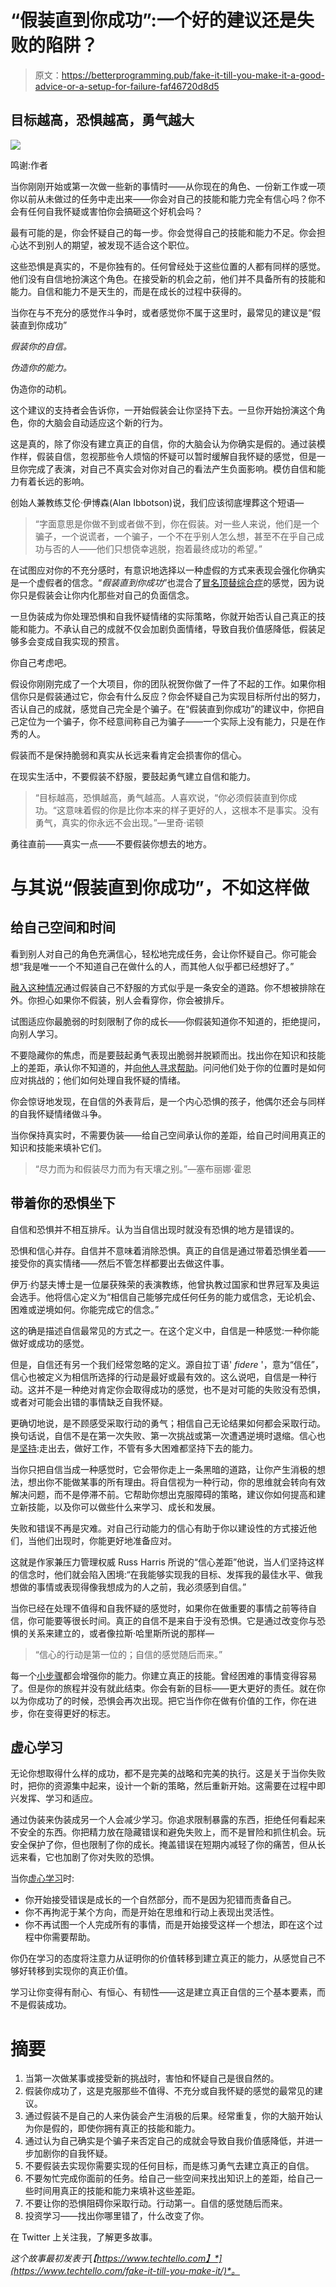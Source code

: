 # “假装直到你成功”:一个好的建议还是失败的陷阱？

> 原文：<https://betterprogramming.pub/fake-it-till-you-make-it-a-good-advice-or-a-setup-for-failure-faf46720d8d5>

## 目标越高，恐惧越高，勇气越大

![](img/de39c12d74588ff48b41343b7c5f63f8.png)

鸣谢:作者

当你刚刚开始或第一次做一些新的事情时——从你现在的角色、一份新工作或一项你以前从未做过的任务中走出来——你会对自己的技能和能力完全有信心吗？你不会有任何自我怀疑或害怕你会搞砸这个好机会吗？

最有可能的是，你会怀疑自己的每一步。你会觉得自己的技能和能力不足。你会担心达不到别人的期望，被发现不适合这个职位。

这些恐惧是真实的，不是你独有的。任何曾经处于这些位置的人都有同样的感觉。他们没有自信地扮演这个角色。在接受新的机会之前，他们并不具备所有的技能和能力。自信和能力不是天生的，而是在成长的过程中获得的。

当你在与不充分的感觉作斗争时，或者感觉你不属于这里时，最常见的建议是“假装直到你成功”

*假装你的自信。*

*伪造你的能力。*

伪造你的动机。

这个建议的支持者会告诉你，一开始假装会让你坚持下去。一旦你开始扮演这个角色，你的大脑会自动适应这个新的行为。

这是真的，除了你没有建立真正的自信，你的大脑会认为你确实是假的。通过装模作样，假装自信，忽视那些令人烦恼的怀疑可以暂时缓解自我怀疑的感觉，但是一旦你完成了表演，对自己不真实会对你对自己的看法产生负面影响。模仿自信和能力有着长远的影响。

创始人兼教练艾伦·伊博森(Alan Ibbotson)说，我们应该彻底埋葬这个短语—

> “字面意思是你做不到或者做不到，你在假装。对一些人来说，他们是一个骗子，一个说谎者，一个骗子，一个不在乎别人怎么想，甚至不在乎自己成功与否的人——他们只想侥幸逃脱，抱着最终成功的希望。”

在试图应对你的不充分感时，有意识地选择以一种虚假的方式来表现会强化你确实是一个虚假者的信念。“*假装直到你成功*”也混合了[冒名顶替综合症](https://www.techtello.com/what-type-of-imposter-are-you/)的感觉，因为说你只是假装会让你内化那些对自己的负面信念。

一旦伪装成为你处理恐惧和自我怀疑情绪的实际策略，你就开始否认自己真正的技能和能力。不承认自己的成就不仅会加剧负面情绪，导致自我价值感降低，假装足够多会变成自我实现的预言。

你自己考虑吧。

假设你刚刚完成了一个大项目，你的团队祝贺你做了一件了不起的工作。如果你相信你只是假装通过它，你会有什么反应？你会怀疑自己为实现目标所付出的努力，否认自己的成就，感觉自己完全是个骗子。在“假装直到你成功”的建议中，你把自己定位为一个骗子，你不经意间称自己为骗子——一个实际上没有能力，只是在作秀的人。

假装而不是保持脆弱和真实从长远来看肯定会损害你的信心。

在现实生活中，不要假装不舒服，要鼓起勇气建立自信和能力。

> “目标越高，恐惧越高，勇气越高。⁣人喜欢说，“你必须假装直到你成功。“这意味着假的你是比你本来的样子更好的人，这根本不是事实。没有勇气，真实的你永远不会出现。”—里奇·诺顿

勇往直前——真实一点——不要假装你想去的地方。

# 与其说“假装直到你成功”，不如这样做

## 给自己空间和时间

看到别人对自己的角色充满信心，轻松地完成任务，会让你怀疑自己。你可能会想“我是唯一一个不知道自己在做什么的人，而其他人似乎都已经想好了。”

[融入这种情况](https://www.techtello.com/pluralistic-ignorance/)通过假装自己不舒服的方式似乎是一条安全的道路。你不想被排除在外。你担心如果你不假装，别人会看穿你，你会被排斥。

试图适应你最脆弱的时刻限制了你的成长——你假装知道你不知道的，拒绝提问，向别人学习。

不要隐藏你的焦虑，而是要鼓起勇气表现出脆弱并脱颖而出。找出你在知识和技能上的差距，承认你不知道的，并[向他人寻求帮助](https://www.techtello.com/how-to-ask-for-help/)。问问他们处于你的位置时是如何应对挑战的；他们如何处理自我怀疑的情绪。

你会惊讶地发现，在自信的外表背后，是一个内心恐惧的孩子，他偶尔还会与同样的自我怀疑情绪做斗争。

当你保持真实时，不需要伪装——给自己空间承认你的差距，给自己时间用真正的知识和技能来填补它们。

> “尽力而为和假装尽力而为有天壤之别。”—塞布丽娜·霍恩

## 带着你的恐惧坐下

自信和恐惧并不相互排斥。认为当自信出现时就没有恐惧的地方是错误的。

恐惧和信心并存。自信并不意味着消除恐惧。真正的自信是通过带着恐惧坐着——接受你的真实情绪——然后不管怎样都要出去做这件事。

伊万·约瑟夫博士是一位屡获殊荣的表演教练，他曾执教过国家和世界冠军及奥运会选手。他将信心定义为“相信自己能够完成任何任务的能力或信念，无论机会、困难或逆境如何。你能完成它的信念。”

这的确是描述自信最常见的方式之一。在这个定义中，自信是一种感觉:一种你能做好或成功的感觉。

但是，自信还有另一个我们经常忽略的定义。源自拉丁语' *fidere* '，意为“信任”，信心也被定义为相信所选择的行动是最好或最有效的。这么说吧，自信是一种行动。这并不是一种绝对肯定你会取得成功的感觉，也不是对可能的失败没有恐惧，或者对可能会出错的事情缺乏自我怀疑。

更确切地说，是不顾感受采取行动的勇气；相信自己无论结果如何都会采取行动。换句话说，自信不是在第一次失败、第一次挑战或第一次遭遇逆境时退缩。信心也是[坚持](https://www.techtello.com/failing-to-succeed/):走出去，做好工作，不管有多大困难都坚持下去的能力。

当你只把自信当成一种感觉时，它会带你走上一条黑暗的道路，让你产生消极的想法，想出你不能做某事的所有理由。将自信视为一种行动，你的思维就会转向有效解决问题，而不是停滞不前。它帮助你想出克服障碍的策略，建议你如何提高和建立新技能，以及你可以做些什么来学习、成长和发展。

失败和错误不再是灾难。对自己行动能力的信心有助于你以建设性的方式接近他们，当他们出现时，你能更好地准备应对。

这就是作家兼压力管理权威 Russ Harris 所说的“信心差距”他说，当人们坚持这样的信念时，他们就会陷入困境:“在我能够实现我的目标、发挥我的最佳水平、做我想做的事情或表现得像我想成为的人之前，我必须感到自信。”

当你已经在处理不值得和自我怀疑的感觉时，如果你在做重要的事情之前等待自信，你可能要等很长时间。真正的自信不是来自于没有恐惧。它是通过改变你与恐惧的关系来建立的，或者像拉斯·哈里斯所说的那样—

> “信心的行动是第一位的；自信的感觉随后而来。”

每一个[小步骤](https://www.techtello.com/small-wins/)都会增强你的能力。你建立真正的技能。曾经困难的事情变得容易了。但是你的旅程并没有就此结束。你会有新的目标——更大更好的责任。就在你以为你成功了的时候，恐惧会再次出现。把它当作你在做有价值的工作，你在进步，你在变得更好的标志。

## 虚心学习

无论你想取得什么样的成功，都不是完美的战略和完美的执行。这是关于当你失败时，把你的资源集中起来，设计一个新的策略，然后重新开始。这需要在过程中即兴发挥、学习和适应。

通过伪装来伪装成另一个人会减少学习。你追求限制暴露的东西，拒绝任何看起来不安全的东西。你把精力放在隐藏错误和避免失败上，而不是冒险和抓住机会。玩安全保护了你，但也限制了你的成长。掩盖错误在短期内减轻了你的痛苦，但从长远来看，它也加剧了你对失败的恐惧。

当你[虚心学习](https://www.techtello.com/fixed-mindset-vs-growth-mindset/)时:

*   你开始接受错误是成长的一个自然部分，而不是因为犯错而责备自己。
*   你不再拘泥于某个方向，而是开始在思维和行动上表现出灵活性。
*   你不再试图一个人完成所有的事情，而是开始接受这样一个想法，即在这个过程中你需要帮助。

你仍在学习的态度将注意力从证明你的价值转移到建立真正的能力，从感觉自己不够好转移到实现你的真正价值。

学习让你变得有耐心、有恒心、有韧性——这是建立真正自信的三个基本要素，而不是假装成功。

# 摘要

1.  当第一次做某事或接受新的挑战时，害怕和怀疑自己是很自然的。
2.  假装你成功了，这是克服那些不值得、不充分或自我怀疑的感觉的最常见的建议。
3.  通过假装不是自己的人来伪装会产生消极的后果。经常重复，你的大脑开始认为你是假的，即使你拥有真正的技能和能力。
4.  通过认为自己确实是个骗子来否定自己的成就会导致自我价值感降低，并进一步加剧你的自我怀疑。
5.  不要假装去实现你需要实现的任何目标，而是练习勇气去建立真正的自信。
6.  不要匆忙完成你面前的任务。给自己一些空间来找出知识上的差距，给自己一些时间用真正的技能和能力来填补这些差距。
7.  不要让你的恐惧阻碍你采取行动。行动第一。自信的感觉随后而来。
8.  投资学习——找出你哪里错了，什么改变了你。

在 Twitter 上关注我，了解更多故事。

*这个故事最初发表于*[*【https://www.techtello.com】*](https://www.techtello.com/fake-it-till-you-make-it/)*。*